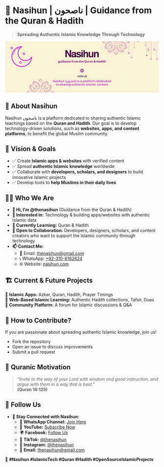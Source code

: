 # 🕌 Nasihun | ناصحون | Guidance from the Quran & Hadith  
> **Spreading Authentic Islamic Knowledge Through Technology**  

![Nasihun Banner](assets/nasihun-banner.jpg)  

## 📖 About Nasihun  
Nasihun ناصحون is a platform dedicated to sharing authentic Islamic teachings based on the **Quran and Hadith**. Our goal is to develop technology-driven solutions, such as **websites, apps, and content platforms**, to benefit the global Muslim community.  

## 🚀 Vision & Goals  
- ✅ Create **Islamic apps & websites** with verified content  
- ✅ Spread **authentic Islamic knowledge** worldwide  
- ✅ Collaborate with **developers, scholars, and designers** to build innovative Islamic projects  
- ✅ Develop tools to **help Muslims in their daily lives**  

## 👨‍💻 Who We Are  
- **👋 Hi, I’m @thenasihun** (Guidance from the Quran & Hadith)  
- **👀 Interested in:** Technology & building apps/websites with authentic Islamic data  
- **🌱 Currently Learning:** Quran & Hadith  
- **💞️ Open to Collaboration:** Developers, designers, scholars, and content creators who want to support the Islamic community through technology  
- **📫 Contact Me:**  
  - 📩 Email: [thenasihun@gmail.com](mailto:thenasihun@gmail.com)  
  - 📞 WhatsApp: [+92-310-6162624](https://wa.me/923106162624)  
  - 🌐 Website: [nasihun.com](https://nasihun.com)  

## 🏗️ Current & Future Projects  
🔹 **Islamic Apps:** Azkar, Quran, Hadith, Prayer Timings  
🔹 **Web-Based Islamic Learning:** Authentic Hadith collections, Tafsir, Duas  
🔹 **Community Platform:** A forum for Islamic discussions & Q&A  

## 📜 How to Contribute?  
If you are passionate about spreading authentic Islamic knowledge, join us!  
- Fork the repository  
- Open an issue to discuss improvements  
- Submit a pull request  

## 🕌 Quranic Motivation  
> _"Invite to the way of your Lord with wisdom and good instruction, and argue with them in a way that is best."_  
> **(Quran 16:125)**  

## 🔗 Follow Us  
- **📢 Stay Connected with Nasihun:**  
  - 💬 **WhatsApp Channel:** [Join Here](https://wa.me/923106162624)  
  - 🎥 **YouTube:** [Subscribe Now](https://www.youtube.com/@thenasihun)  
  - 🌍 **Facebook:** [Follow Us](https://www.facebook.com/thenasihun)  
  - 🎵 **TikTok:** [@thenasihun](https://www.tiktok.com/@thenasihun)  
  - 📸 **Instagram:** [@thenasihun](https://www.instagram.com/thenasihun)  
  - 📩 **Email:** [thenasihun@gmail.com](mailto:thenasihun@gmail.com)  

🔖 **#Nasihun #IslamicTech #Quran #Hadith #OpenSourceIslamicProjects**  

